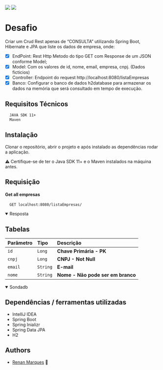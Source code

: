 ![](https://img.shields.io/badge/Status-Page%20in%20construction-orange)
![](https://img.shields.io/badge/release-v01-green)


# Desafio

Criar um Crud Rest apenas de “CONSULTA” utilizando Spring Boot, Hibernate e JPA que liste os dados de empresa, onde: 

- [x] EndPoint: Rest Http Metodo do tipo GET com Response de um JSON conforme Model;
- [x]	Model: Com os valores de id, nome, email, empresa, cnpj. (Dados ficticios)
- [x]	Controller: Endpoint do request http://localhost:8080/listaEmpresas 
- [x]	Banco: Configurar o banco de dados h2database para armazenar os dados na memória que será    consultado em tempo de execução.

## Requisitos Técnicos

```bash
  JAVA SDK 11+
  Maven
```
## Instalação

Clonar o repositório, abrir o projeto e após instalado as dependências rodar a aplicação.

⚠ Certifique-se de ter o Java SDK 11+ e o Maven instalados na máquina antes.

## Requisição

#### Get all empresas
```http
  GET localhost:8080/listaEmpresas/
```
<details open> 
  <summary>
    Resposta
  </summary>
</details>

## Tabelas

| Parâmetro | Tipo    | Descrição |
| :-------- | :------- | :------------------------- |
| `id` | `Long` | **Chave Primária - PK** |
| `cnpj` | `Long` | **CNPJ - Not Null** |
| `email` | `String` | **E-mail** |
| `nome` | `String` | **Nome - Não pode ser em branco** |

<details open> 
  <summary>
    Sondadb
  </summary>
  
</details>

## Dependências / ferramentas utilizadas
  - IntelliJ IDEA
  - Spring Boot
  - Spring Inializr
  - Spring Data JPA
  - H2
  
## Authors

- [Renan Marques](https://www.github.com/re04nan) 🚀

